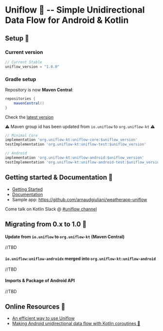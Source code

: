 
# Uniflow 🦄 -- Simple Unidirectional Data Flow for Android & Kotlin

## Setup 🚀

### Current version

```gradle
// Current Stable
uniflow_version = "1.0.0"
```

### Gradle setup

Repository is now __Maven Central__:

```gradle
repositories {
    mavenCentral()
}
```

Check the [latest version](https://search.maven.org/search?q=org.uniflow-kt)

⚠️ Maven group id has been updated from `io.uniflow` to `org.uniflow-kt` ⚠️

```gradle
// Minimal Core
implementation 'org.uniflow-kt:uniflow-core:$uniflow_version'
testImplementation 'org.uniflow-kt:uniflow-test:$uniflow_version'

// Android
implementation 'org.uniflow-kt:uniflow-android:$uniflow_version'
testImplementation 'org.uniflow-kt:uniflow-android-test:$uniflow_version'
```

## Getting started & Documentation 📖
- [Getting Started](./Intro.md)
- [Documentation](./Documentation.md)
- Sample app: https://github.com/arnaudgiuliani/weatherapp-uniflow

Come talk on Kotlin Slack @ [#uniflow channel](https://kotlinlang.slack.com/?redir=%2Fmessages%2Funiflow)

## Migrating from 0.x to 1.0 🚧

#### Update from `io.uniflow` to `org.uniflow-kt` (Maven Central)

//TBD

#### `io.uniflow:uniflow-androidx` merged into `org.uniflow-kt:uniflow-android`

//TBD

#### Imports & Package of Android API

//TBD


## Online Resources 🎉

- [An efficient way to use Uniflow](https://blog.kotlin-academy.com/an-efficient-way-to-use-uniflow-2b41a9785a05?gi=bce973f6a529)
- [Making Android unidirectional data flow with Kotlin coroutines 🦄](https://medium.com/@giuliani.arnaud/making-android-unidirectional-data-flow-with-kotlin-coroutines-d69966717b6e)


